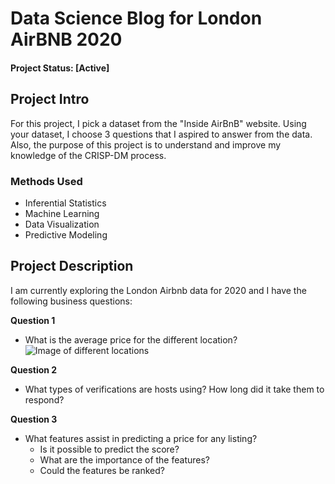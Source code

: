 # Data Science Blog for London AirBNB 2020


#### Project Status: [Active]

## Project Intro
For this project, I pick a dataset from the "Inside AirBnB" website. Using your dataset, I choose 3 questions that I aspired to answer from the data. Also, the purpose of this project is to understand and improve my knowledge of the CRISP-DM process.

### Methods Used
* Inferential Statistics
* Machine Learning
* Data Visualization
* Predictive Modeling

## Project Description
I am currently exploring the London Airbnb data for 2020 and I have the following business questions:

**Question 1**
- What is the average price for the different location? 
![Image of different locations](/Images/Neighbourhood_av_price_histogram_plots.png)

**Question 2**
- What types of verifications are hosts using? How long did it take them to respond?

**Question 3**
- What features assist in predicting a price for any listing? 
  - Is it possible to predict the score?
  - What are the importance of the features? 
  - Could the features be ranked?

